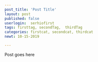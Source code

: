```yaml
---
post_title: 'Post Title'
layout: post
published: false
userlogin:  serhiofirst
tags: firsttag, secondTag,  thirdTag
categories: firstcat, secondcat, thirdcat
newt: 10-15-2019

---
```

Post goes here

